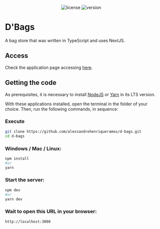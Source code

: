 <p align="center">
    <img
      src="https://img.shields.io/github/license/alessandrohenriqueramos/d-bags?style=for-the-badge&labelColor=000000"
      alt="license"
    />
    <img
      src="https://img.shields.io/github/package-json/v/alessandrohenriqueramos/d-bags?style=for-the-badge&labelColor=000000"
      alt="version"
    />
</p>

# D'Bags

A bag store that was written in TypeScript and uses NextJS.

## Access

Check the application page accessing [here](https://dbags.vercel.app).

## Getting the code

As prerequisites, it is necessary to install [NodeJS](https://nodejs.org/en/download/) or [Yarn](https://classic.yarnpkg.com/en/docs/install) in its LTS version.

With these applications installed, open the terminal in the folder of your choice. Then, run the following commands, in sequence:

### Execute

```zsh
git clone https://github.com/alessandrohenriqueramos/d-bags.git
cd d-bags
```

### Windows / Mac / Linux:

```zsh
npm install
#or
yarn
```

### Start the server:

```zsh
npm dev
#or
yarn dev
```

### Wait to open this URL in your browser:

```
http://localhost:3000
```
